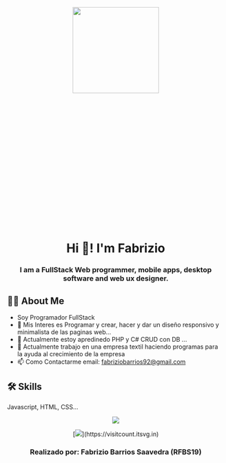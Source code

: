 <div id="header" align="center" style="width:100%;height:0;padding-bottom:100%;position:relative;">
  <img src="https://media3.giphy.com/media/v1.Y2lkPTc5MGI3NjExOHFwaTNrN2tiODNmNmF5cnU4ZDFqd2ZrNjV0eGgwNW9ldmF1NzA2dCZlcD12MV9pbnRlcm5hbF9naWZfYnlfaWQmY3Q9Zw/QDjpIL6oNCVZ4qzGs7/giphy.gif" width="200">
</div>
<h1 align="center">Hi 👋! I'm Fabrizio</h1>
<h3 align="center">I am a FullStack Web programmer, mobile apps, desktop software and web ux designer.</h3>

## 👨‍💻 About Me
- Soy Programador FullStack
- 👀 Mis Interes es Programar y crear, hacer y dar un diseño responsivo y minimalista de las paginas web...
- 🌱 Actualmente estoy apredinedo PHP y C# CRUD con DB ...
- 💞️ Actualmente trabajo en una empresa textil haciendo programas para la ayuda al crecimiento de la empresa
- 📫 Como Contactarme email: fabriziobarrios92@gmail.com
## 🛠 Skills
Javascript, HTML, CSS...

<p align="center">
  <a href="https://skillicons.dev">
    <img src="https://skillicons.dev/icons?i=git,github,ableton,androidstudio,atom,blender,bootstrap,cs,cpp,css,discord,bots,gamemakerstudio,godot,html,java,js,kotlin,linux,mysql,notion,php,ps,py,robloxstudio,stackoverflow,ubuntu,unity,unreal,visualstudio,vscode,windows,wordpress&perline=11" />
  </a>
</p>

<div align="center">
  
[![]([https://visitcount.itsvg.in/api?id=FabriDev&label=Profile%20Views&color=12&icon=1&pretty=true](https://visitcount.itsvg.in/api?id=RFBS23&label=Profile%20Views&color=12&icon=1&pretty=true))](https://visitcount.itsvg.in)

<h3><b>Realizado por:</b> Fabrizio Barrios Saavedra (RFBS19)</h3>
